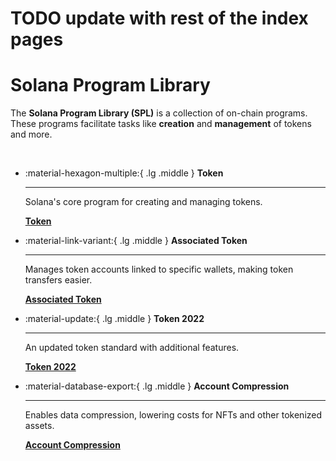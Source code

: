 # TODO update with rest of the index pages

# Solana Program Library

The **Solana Program Library (SPL)** is a collection of on-chain programs. These programs facilitate tasks like **creation** and **management** of tokens and more.

<br />

<div class="grid cards" markdown>

-   :material-hexagon-multiple:{ .lg .middle } __Token__

    ---

    Solana's core program for creating and managing tokens.

    [__Token__](./token-program.md)

-   :material-link-variant:{ .lg .middle } __Associated Token__

    ---

    Manages token accounts linked to specific wallets, making token transfers easier.

    [__Associated Token__](./associated-token-acc-program.md)

-   :material-update:{ .lg .middle } __Token 2022__

    ---

    An updated token standard with additional features.

    [__Token 2022__](./token-2022.md)

-   :material-database-export:{ .lg .middle } __Account Compression__

    ---

    Enables data compression, lowering costs for NFTs and other tokenized assets.

    [__Account Compression__](./account-compression-program.md)


</div>

